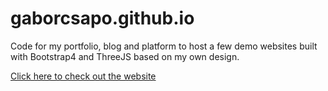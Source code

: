 # gaborcsapo.github.io
Code for my portfolio, blog and platform to host a few demo websites built with Bootstrap4 and ThreeJS based on my own design.

[Click here to check out the website](http://gaborcsapo.com/)
